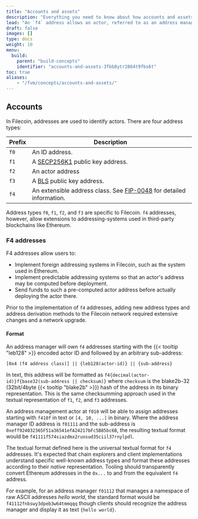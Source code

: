 ```yaml
---
title: "Accounts and assets"
description: "Everything you need to know about how accounts and assets are managed within the FVM. A lot of this information is identical to how accounts and assets are managed within the Filecoin network as a whole, however there are some nuances."
lead: "An `f4` address allows an actor, referred to as an address manager, to _control_ an address-space. This allows the address manager to implement foreign addressing schemes and allows users to refer to addresses that could contain an actor with a set of properties enforced by the address manager."
draft: false
images: []
type: docs
weight: 10
menu:
  build:
    parent: "build-concepts"
    identifier: "accounts-and-assets-3fbb8ytr2864t9fbs6t"
toc: true
aliases:
    - "/fvm/concepts/accounts-and-assets/"
---
```


## Accounts

In Filecoin, addresses are used to identify actors. There are four address types:

| Prefix | Description |
| --- | --- |
| `f0` | An ID address. |
| `f1` | A [SECP256K1](https://en.bitcoin.it/wiki/Secp256k1) public key address. |
| `f2` | An actor address |
| `f3` | A [BLS](https://en.wikipedia.org/wiki/BLS_digital_signature) public key address. |
| `f4` | An extensible address class. See [FIP-0048](https://github.com/filecoin-project/FIPs/blob/master/FIPS/fip-0048.md) for detailed information. |

Address types `f0`, `f1`, `f2`, and `f3` are specific to Filecoin. `f4` addresses, however, allow extensions to addressing-systems used in third-party blockchains like Ethereum.

<!-- ### F0 addresses -->

<!-- ### F1 addresses -->

<!-- ### F2 addresses -->

<!-- ### F3 addresses -->

### F4 addresses

<!-- An `f4` address is essentially an actor address that is user-programmable. It's possible to send funds to an `f1` or `f3` address that doesn't yet exist on-chain, but there's no way to send funds to a non-account actor that doesn't yet exist on-chain, such as a multisig actor with an `f2` address. This is where `f4` addresses come in. -->

F4 addresses allow users to:

- Implement foreign addressing systems in Filecoin, such as the system used in Ethereum.
- Implement predictable addressing systems so that an actor's address may be computed before deployment.
- Send funds to such a pre-computed actor address before actually deploying the actor there.

Prior to the implementation of `f4` addresses, adding new address types and address derivation methods to the Filecoin network required extensive changes and a network upgrade.

#### Format

An address manager will own `f4` addresses starting with the {{< tooltip "leb128" >}} encoded actor ID and followed by an arbitrary sub-address:

```plaintext
[0x4 (f4 address class)] || {leb128(actor-id)} || {sub-address}
```

In text, this address will be formatted as `f4{decimal(actor-id)}f{base32(sub-address || checksum)}` where `checksum` is the blake2b-32 (32bit/4byte {{< tooltip "blake2b" >}}) hash of the address in its binary representation. This is the same checksumming approach used in the textual representation of `f1`, `f2`, and `f3` addresses.

An address management actor at `f010` will be able to assign addresses starting with `f410f` in text or `[4, 10, ...]` in binary. Where the address manager ID address is `f01111` and the sub-address is `0xeff924032365F51a36541efA24217bFc5B85bc6B`, the resulting textual format would be `f41111f574siazdmx2runsud35ciil37rnylpdl`.

The textual format defined here is the universal textual format for `f4` addresses. It's expected that chain explorers and client implementations understand specific well-known address types and format these addresses according to their _native_ representation. Tooling should transparently convert Ethereum addresses in the `0x...` to and from the equivalent `f4` address.

For example, for an address manager `f01112` that manages a namespace of raw ASCII addresses _hello world_, the standard format would be `f41112fnbswy3dpeb3w64tmmqqq` though clients should recognize the address manager and display it as text `{hello world}`.

<!-- OMMITING FOR NOW. CAN BRING BACK IN ONCE -->
<!-- WE EXPLAIN F2 ADDRESSES IN THIS DOC -->
<!-- ------------------------------------------->
<!-- #### F2 and F4 comparison -->

<!-- The key distinction is that `f2` addresses are designed to be stable and that `f4` addresses are designed to be "user-programmable". -->

<!-- An `f2` address allows a user to create a chain of messages where a later message refers to an actor created in an earlier message. An `f2` address refers to the actor created by a specific message. -->

<!-- An `f4` address allows an actor, referred to as an address manager, to _control_ an address-space. This allows the address manager to implement foreign addressing schemes and allows users to refer to addresses that could contain an actor with a set of properties enforced by the address manager. -->
<!-- ------------------------------------------->

<!-- ### Converting addresses -->

<!-- <!-1- How to convert from a Filecoin address to a Eth address -1-> -->
<!-- <!-1- - Do I need ETH to use FEVM? -1-> -->

<!-- ### Account management -->

<!-- #### Hot wallets -->

<!-- <!-1- - Can I use Metamask? -1-> -->
<!-- <!-1- - Do I need Filsnap? -1-> -->

<!-- #### Cold wallets -->

<!-- ## Assets -->

<!-- <!-1- - How do I get FIL to test? Is there a faucet? -1-> -->
<!-- <!-1- - How do I get FIL -1-> -->
